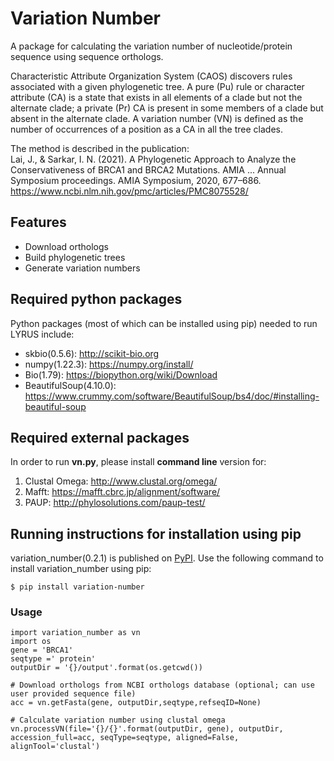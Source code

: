 # Variation Number

A package for calculating the variation number of nucleotide/protein sequence using sequence orthologs.

Characteristic Attribute Organization System (CAOS) discovers rules associated with a given phylogenetic tree. A pure (Pu) rule or character attribute (CA) is a state that exists in all elements of a clade but not the alternate clade; a private (Pr) CA is present in some members of a clade but absent in the alternate clade. A variation number (VN) is defined as the number of occurrences of a position as a CA in all the tree clades.

The method is described in the publication:  
Lai, J., & Sarkar, I. N. (2021). A Phylogenetic Approach to Analyze the Conservativeness of BRCA1 and BRCA2 Mutations. AMIA ... Annual Symposium proceedings. AMIA Symposium, 2020, 677–686. https://www.ncbi.nlm.nih.gov/pmc/articles/PMC8075528/

## Features

- Download orthologs
- Build phylogenetic trees
- Generate variation numbers

## Required python packages
Python packages (most of which can be installed using pip) needed to run LYRUS include:
- skbio(0.5.6): http://scikit-bio.org
- numpy(1.22.3): https://numpy.org/install/
- Bio(1.79): https://biopython.org/wiki/Download
- BeautifulSoup(4.10.0): https://www.crummy.com/software/BeautifulSoup/bs4/doc/#installing-beautiful-soup

## Required external packages
In order to run **vn.py**, please install **command line** version for:
1. Clustal Omega: http://www.clustal.org/omega/
2. Mafft: https://mafft.cbrc.jp/alignment/software/
3. PAUP: http://phylosolutions.com/paup-test/

## Running instructions for installation using pip
variation_number(0.2.1) is published on [PyPI](https://pypi.org/). Use the following command to install variation_number using pip:
```console
$ pip install variation-number
```

### Usage
```
import variation_number as vn
import os
gene = 'BRCA1'
seqtype =' protein'
outputDir = '{}/output'.format(os.getcwd())

# Download orthologs from NCBI orthologs database (optional; can use user provided sequence file)
acc = vn.getFasta(gene, outputDir,seqtype,refseqID=None)

# Calculate variation number using clustal omega
vn.processVN(file='{}/{}'.format(outputDir, gene), outputDir, accession_full=acc, seqType=seqtype, aligned=False, alignTool='clustal')
```